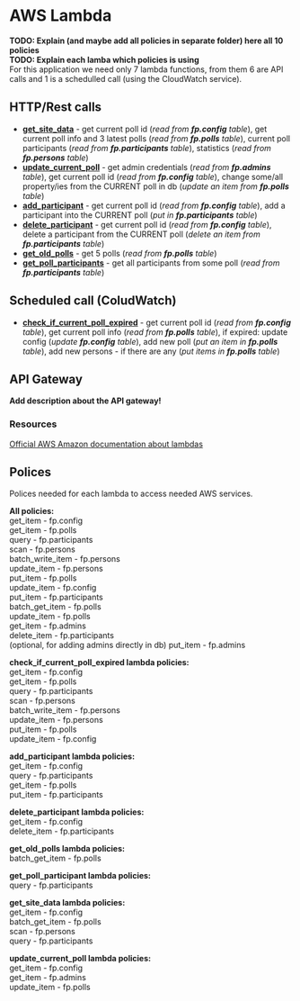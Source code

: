 # AWS Lambda

**TODO: Explain (and maybe add all policies in separate folder) here all 10 policies**\
**TODO: Explain each lamba which policies is using**\
For this application we need only 7 lambda functions, from them 6 are API calls and 1 is a schedulled call (using the CloudWatch service).

## HTTP/Rest calls

- **[get_site_data](https://github.com/MTrajK/FootballPoll/blob/master/src/lambda/functions/get_site_data.py)** - get current poll id (*read from **fp.config** table*), get current poll info and 3 latest polls (*read from **fp.polls** table*), current poll participants (*read from **fp.participants** table*), statistics (*read from **fp.persons** table*)
- **[update_current_poll](https://github.com/MTrajK/FootballPoll/blob/master/src/lambda/functions/update_current_poll.py)** - get admin credentials (*read from **fp.admins** table*), get current poll id (*read from **fp.config** table*), change some/all property/ies from the CURRENT poll in db (*update an item from **fp.polls** table*)
- **[add_participant](https://github.com/MTrajK/FootballPoll/blob/master/src/lambda/functions/add_participant.py)** - get current poll id (*read from **fp.config** table*), add a participant into the CURRENT poll (*put in **fp.participants** table*)
- **[delete_participant](https://github.com/MTrajK/FootballPoll/blob/master/src/lambda/functions/delete_participant.py)** - get current poll id (*read from **fp.config** table*), delete a participant from the CURRENT poll (*delete an item from **fp.participants** table*)
- **[get_old_polls](https://github.com/MTrajK/FootballPoll/blob/master/src/lambda/functions/get_old_polls.py)** - get 5 polls (*read from **fp.polls** table*)
- **[get_poll_participants](https://github.com/MTrajK/FootballPoll/blob/master/src/lambda/functions/get_old_polls.py)** - get all participants from some poll (*read from **fp.participants** table*)

## Scheduled call (ColudWatch)

- **[check_if_current_poll_expired](https://github.com/MTrajK/FootballPoll/blob/master/src/lambda/functions/check_if_current_poll_expired.py)** - get current poll id (*read from **fp.config** table*), get current poll info (*read from **fp.polls** table*), if expired: update config (*update **fp.config** table*), add new poll (*put an item in **fp.polls** table*), add new persons - if there are any (*put items in **fp.polls** table*)

## API Gateway

**Add description about the API gateway!**

### Resources

[Official AWS Amazon documentation about lambdas](https://docs.aws.amazon.com/lambda/index.html)

## Polices

Polices needed for each lambda to access needed AWS services.

**All policies:**\
get_item - fp.config\
get_item - fp.polls\
query - fp.participants\
scan - fp.persons\
batch_write_item - fp.persons\
update_item - fp.persons\
put_item - fp.polls\
update_item - fp.config\
put_item - fp.participants\
batch_get_item - fp.polls\
update_item - fp.polls\
get_item - fp.admins\
delete_item - fp.participants\
(optional, for adding admins directly in db) put_item - fp.admins


**check_if_current_poll_expired lambda policies:**\
get_item - fp.config\
get_item - fp.polls\
query - fp.participants\
scan - fp.persons\
batch_write_item - fp.persons\
update_item - fp.persons\
put_item - fp.polls\
update_item - fp.config

**add_participant lambda policies:**\
get_item - fp.config\
query - fp.participants\
get_item - fp.polls\
put_item - fp.participants

**delete_participant lambda policies:**\
get_item - fp.config\
delete_item - fp.participants

**get_old_polls lambda policies:**\
batch_get_item - fp.polls

**get_poll_participant lambda policies:**\
query - fp.participants

**get_site_data lambda policies:**\
get_item - fp.config\
batch_get_item - fp.polls\
scan - fp.persons\
query - fp.participants

**update_current_poll lambda policies:**\
get_item - fp.config\
get_item - fp.admins\
update_item - fp.polls